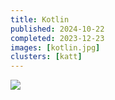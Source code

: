 ```yaml
---
title: Kotlin
published: 2024-10-22
completed: 2023-12-23
images: [kotlin.jpg]
clusters: [katt]
---
```


![](/images/kotlin-2.jpg)
